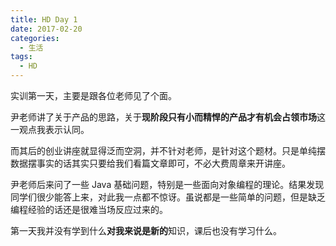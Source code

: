 ```yaml
---
title: HD Day 1
date: 2017-02-20
categories:
  - 生活
tags:
  - HD
---
```


实训第一天，主要是跟各位老师见了个面。

<!--more-->

尹老师讲了关于产品的思路，关于**现阶段只有小而精悍的产品才有机会占领市场**这一观点我表示认同。

而其后的创业讲座就显得泛而空洞，并不针对老师，是针对这个题材。只是单纯摆数据摆事实的话其实只要给我们看篇文章即可，不必大费周章来开讲座。

尹老师后来问了一些 Java 基础问题，特别是一些面向对象编程的理论。结果发现同学们很少能答上来，对此我一点都不惊讶。虽说都是一些简单的问题，但是缺乏编程经验的话还是很难当场反应过来的。

第一天我并没有学到什么**对我来说是新的**知识，课后也没有学习什么。